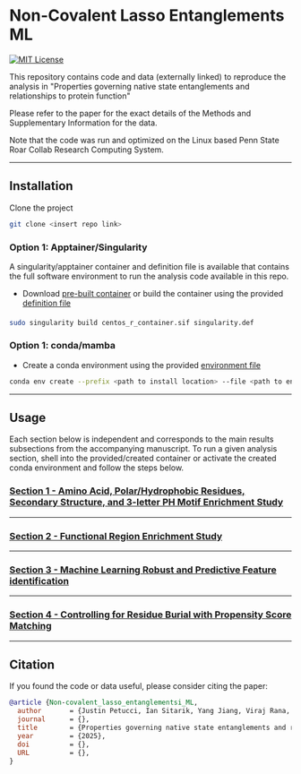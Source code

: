 # Non-Covalent Lasso Entanglements ML

[![MIT License](https://img.shields.io/badge/License-MIT-green.svg)](https://choosealicense.com/licenses/mit/)

This repository contains code and data (externally linked) to reproduce the analysis in "Properties governing native state entanglements and relationships to protein function"
 
Please refer to the paper for the exact details of the Methods and Supplementary Information for the data. 

Note that the code was run and optimized on the Linux based Penn State Roar Collab Research Computing System.

---

## Installation

Clone the project

```bash
git clone <insert repo link>
```

### Option 1: Apptainer/Singularity
A singularity/apptainer container and definition file is available that contains the full software environment to run the analysis code available in this repo.
* Download [pre-built container](https://drive.google.com/drive/folders/1HoPYLs1FgORvOfMCb9-Tev0hNCRJKoVK?usp=sharing) or build the container using the provided [definition file](./software_environment)
#### 
```bash 
sudo singularity build centos_r_container.sif singularity.def 
```

### Option 1: conda/mamba
* Create a conda environment using the provided [environment file](./software_environment)
```bash
conda env create --prefix <path to install location> --file <path to environment.yml>
```

---

## Usage

Each section below is independent and corresponds to the main results subsections from the accompanying manuscript. To run a given analysis section, shell into the provided/created 
container or activate the created conda environment and follow the steps below.

### [Section 1 - Amino Acid, Polar/Hydrophobic Residues, Secondary Structure, and 3-letter PH Motif Enrichment Study](./section1)

---

### [Section 2 - Functional Region Enrichment Study](./section2)

---

### [Section 3 - Machine Learning Robust and Predictive Feature identification](section3)

---

### [Section 4 - Controlling for Residue Burial with Propensity Score Matching](section4)

---

## Citation

If you found the code or data useful, please consider citing the paper: 

```bibtex 
@article {Non-covalent_lasso_entanglementsi_ML,
  author       = {Justin Petucci, Ian Sitarik, Yang Jiang, Viraj Rana, Hyebin Song, and Edward P. O'Brien},
  journal      = {},
  title        = {Properties governing native state entanglements and relationships to protein function},
  year         = {2025},
  doi          = {},
  URL          = {},
}
```

